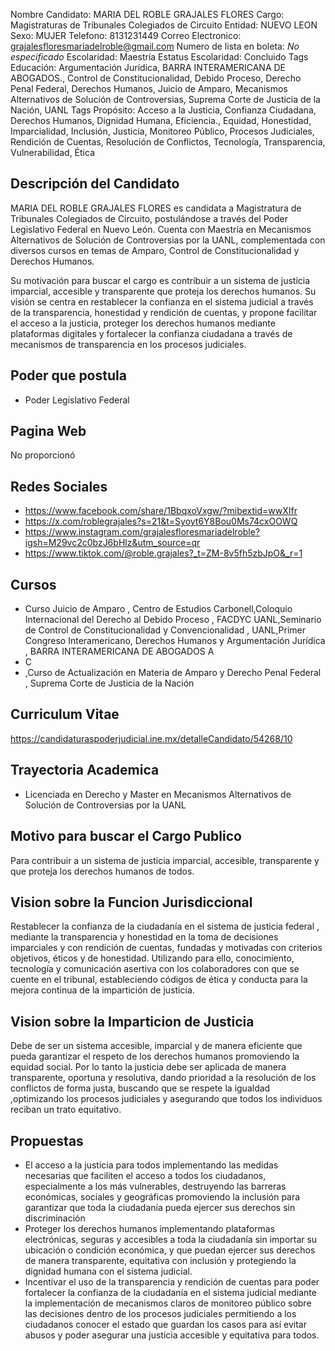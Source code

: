 Nombre Candidato: MARIA DEL ROBLE GRAJALES FLORES
Cargo: Magistraturas de Tribunales Colegiados de Circuito
Entidad: NUEVO LEON
Sexo: MUJER
Telefono: 8131231449
Correo Electronico: grajalesfloresmariadelroble@gmail.com
Numero de lista en boleta: *No especificado*
Escolaridad: Maestría
Estatus Escolaridad: Concluido
Tags Educación: Argumentación Jurídica, BARRA INTERAMERICANA DE ABOGADOS., Control de Constitucionalidad, Debido Proceso, Derecho Penal Federal, Derechos Humanos, Juicio de Amparo, Mecanismos Alternativos de Solución de Controversias, Suprema Corte de Justicia de la Nación, UANL
Tags Propósito: Acceso a la Justicia, Confianza Ciudadana, Derechos Humanos, Dignidad Humana, Eficiencia., Equidad, Honestidad, Imparcialidad, Inclusión, Justicia, Monitoreo Público, Procesos Judiciales, Rendición de Cuentas, Resolución de Conflictos, Tecnología, Transparencia, Vulnerabilidad, Ética


## Descripción del Candidato 

MARIA DEL ROBLE GRAJALES FLORES es candidata a Magistratura de Tribunales Colegiados de Circuito, postulándose a través del Poder Legislativo Federal en Nuevo León. Cuenta con Maestría en Mecanismos Alternativos de Solución de Controversias por la UANL, complementada con diversos cursos en temas de Amparo, Control de Constitucionalidad y Derechos Humanos. 

Su motivación para buscar el cargo es contribuir a un sistema de justicia imparcial, accesible y transparente que proteja los derechos humanos.  Su visión se centra en restablecer la confianza en el sistema judicial a través de la transparencia, honestidad y rendición de cuentas, y propone facilitar el acceso a la justicia, proteger los derechos humanos mediante plataformas digitales y fortalecer la confianza ciudadana a través de mecanismos de transparencia en los procesos judiciales.


## Poder que postula

- Poder Legislativo Federal


## Pagina Web

No proporcionó


## Redes Sociales

- https://www.facebook.com/share/1BbqxoVxgw/?mibextid=wwXIfr
- https://x.com/roblegrajales?s=21&t=Syoyt6Y8Bou0Ms74cxOOWQ
- https://www.instagram.com/grajalesfloresmariadelroble?igsh=M29vc2c0bzJ6bHlz&utm_source=qr
- https://www.tiktok.com/@roble.grajales?_t=ZM-8v5fh5zbJpO&_r=1


## Cursos

- Curso Juicio de Amparo , Centro de Estudios Carbonell,Coloquio Internacional del Derecho al Debido Proceso , FACDYC UANL,Seminario de Control de Constitucionalidad y Convencionalidad , UANL,Primer Congreso Interamericano, Derechos Humanos y Argumentación Jurídica , BARRA INTERAMERICANA DE ABOGADOS A
- C
- ,Curso de Actualización en Materia de Amparo y Derecho Penal Federal , Suprema Corte de Justicia de la Nación


## Curriculum Vitae

https://candidaturaspoderjudicial.ine.mx/detalleCandidato/54268/10


## Trayectoria Academica

- Licenciada en Derecho y Master en Mecanismos Alternativos de Solución de Controversias por la UANL


## Motivo para buscar el Cargo Publico

Para contribuir a un sistema de justicia imparcial, accesible, transparente y que proteja los derechos humanos de todos.


## Vision sobre la Funcion Jurisdiccional

Restablecer la confianza de la ciudadanía en el sistema de justicia federal , mediante la transparencia y honestidad en la toma de decisiones imparciales y con rendición de cuentas, fundadas y motivadas con criterios objetivos, éticos y de honestidad. Utilizando para ello, conocimiento, tecnología y comunicación asertiva con los colaboradores con que se cuente en el tribunal, estableciendo códigos de ética y conducta para la mejora continua de la impartición de justicia.


## Vision sobre la Imparticion de Justicia

Debe de ser un sistema accesible, imparcial y de manera eficiente que pueda garantizar el respeto de los derechos humanos promoviendo la equidad social. Por lo tanto la justicia debe ser aplicada de manera transparente, oportuna y resolutiva, dando prioridad a la resolución de los conflictos de forma justa, buscando que se respete la igualdad ,optimizando los procesos judiciales y asegurando que todos los individuos reciban un trato equitativo.


## Propuestas

- El acceso a la justicia para todos implementando las medidas necesarias que faciliten el acceso a todos los ciudadanos, especialmente a los más vulnerables, destruyendo las barreras económicas, sociales y geográficas promoviendo la inclusión para garantizar que toda la ciudadanía pueda ejercer sus derechos sin discriminación
- Proteger los derechos humanos implementando plataformas electrónicas, seguras y accesibles a toda la ciudadanía sin importar su ubicación o condición económica, y que puedan ejercer sus derechos de manera transparente, equitativa con inclusión y protegiendo la dignidad humana con el sistema judicial.
- Incentivar el uso de la transparencia y rendición de cuentas para poder fortalecer la confianza de la ciudadanía en el sistema judicial mediante la implementación de mecanismos claros de monitoreo público sobre las decisiones dentro de los procesos judiciales permitiendo a los ciudadanos conocer el estado que guardan los casos para así evitar abusos y poder asegurar una justicia accesible y equitativa para todos.

